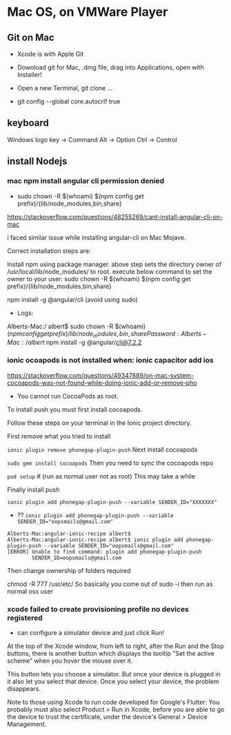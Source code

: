 
# Mac OS, on VMWare Player

## Git on Mac

- Xcode is with Apple Git


- Download git for Mac, .dmg file, drag into Applications, open with Installer!

- Open a new Terminal, git clone ...

- git config --global core.autocrlf true

## keyboard

Windows logo key -> Command
Alt -> Option
Ctrl -> Control

## install Nodejs

### mac npm install angular cli permission denied

- sudo chown -R $(whoami) $(npm config get prefix)/{lib/node_modules,bin,share}

https://stackoverflow.com/questions/48255269/cant-install-angular-cli-on-mac

i faced similar issue while installing angular-cli on Mac Mojave.

Correct installation steps are:

Install npm using package manager.
above step sets the directory owner of /usr/local/lib/node_modules/ to root.
execute below command to set the owner to your user:
sudo chown -R $(whoami) $(npm config get prefix)/{lib/node_modules,bin,share}

npm install -g @angular/cli (avoid using sudo)


- Logs:

Alberts-Mac:/ albert$ sudo chown -R $(whoami) $(npm config get prefix)/{lib/node_modules,bin,share}
Password:
Alberts-Mac:/ albert$ npm install -g @angular/cli@7.2.2


### ionic ocoapods is not installed when: ionic capacitor add ios

https://stackoverflow.com/questions/49347889/on-mac-system-cocoapods-was-not-found-while-doing-ionic-add-or-remove-pho

- You cannot run CocoaPods as root.

To install push you must first install cocoapods.

Follow these steps on your terminal in the Ionic project directory.

First remove what you tried to install

`ionic plugin remove phonegap-plugin-push`
Next install cocoapods

`sudo gem install cocoapods`
Then you need to sync the cocoapods repo

`pod setup` # (run as normal user not as root)
This may take a while

Finally install push

`ionic plugin add phonegap-plugin-push --variable SENDER_ID="XXXXXXX"`

- ?? 
`ionic plugin add phonegap-plugin-push --variable SENDER_ID="oopsmails@gmail.com"`

```
Alberts-Mac:angular-ionic-recipe albert$ 
Alberts-Mac:angular-ionic-recipe albert$ ionic plugin add phonegap-plugin-push --variable SENDER_ID="oopsmails@gmail.com"
[ERROR] Unable to find command: plugin add phonegap-plugin-push
        SENDER_ID=oopsmails@gmail.com
```


Then change ownership of folders required

chmod -R 777 /usr/etc/
So basically you come out of sudo -i then run as normal osx user

### xcode failed to create provisioning profile no devices registered

- can configure a simulator device and just click Run!

At the top of the Xcode window, from left to right, after the Run and the Stop buttons, there is another button which displays the tooltip "Set the active scheme" when you hover the mouse over it.

This button lets you choose a simulator. But once your device is plugged in it also let you select that device. Once you select your device, the problem disappears.

Note to those using Xcode to run code developed for Google's Flutter: You probably must also select Product > Run in Xcode, before you are able to go the device to trust the certificate, under the device's General > Device Management.



